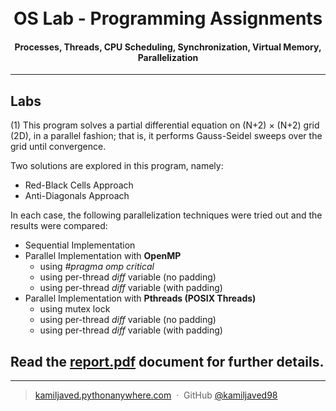 <h1 align="center">
  <br>
  OS Lab - Programming Assignments
  <br>
</h1>

<h4 align="center">Processes, Threads, CPU Scheduling, Synchronization, Virtual Memory, Parallelization</h4>

<hr>

## Labs

(1) This program solves a partial differential equation on (N+2) × (N+2) grid (2D), in a parallel fashion; that is, it performs Gauss-Seidel sweeps over the grid until convergence.

Two solutions are explored in this program, namely:
* Red-Black Cells Approach
* Anti-Diagonals Approach

In each case, the following parallelization techniques were tried out and the results were compared:
* Sequential Implementation
* Parallel Implementation with <b>OpenMP</b>
  - using <i>#pragma omp critical</i>
  - using per-thread <i>diff</i> variable (no padding)
  - using per-thread <i>diff</i> variable (with padding)
* Parallel Implementation with <b>Pthreads (POSIX Threads)</b>
  - using mutex lock
  - using per-thread <i>diff</i> variable (no padding)
  - using per-thread <i>diff</i> variable (with padding)

<h2>Read the <a href="https://docs.google.com/viewer?url=https://github.com/kamiljaved98/OS-Lab_CEP/raw/master/report.pdf">report.pdf</a> document for further details.</h2>


---

> [kamiljaved.pythonanywhere.com](https://kamiljaved.pythonanywhere.com/) &nbsp;&middot;&nbsp;
> GitHub [@kamiljaved98](https://github.com/kamiljaved98)
